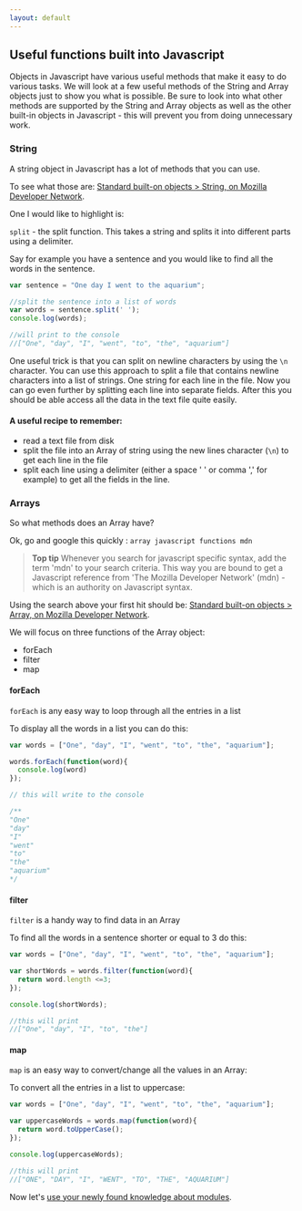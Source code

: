 ```yaml
---
layout: default
---
```


## Useful functions built into Javascript

Objects in Javascript have various useful methods that make it easy to do various tasks. We will look at a few useful methods of the String and Array objects just to show you what is possible. Be sure to look into what other methods are supported by the String and Array objects as well as the other built-in objects in Javascript - this will prevent you from doing unnecessary work.

### String

A string object in Javascript has a lot of methods that you can use.

To see what those are: [Standard built-on objects > String, on Mozilla Developer Network]( https://developer.mozilla.org/en-US/docs/Web/JavaScript/Reference/Global_Objects/String).

One I would like to highlight is:

`split` - the split function. This takes a string and splits it into different parts using a delimiter.

Say for example you have a sentence and you would like to find all the words in the sentence.

```javascript
var sentence = "One day I went to the aquarium";

//split the sentence into a list of words
var words = sentence.split(' ');
console.log(words);

//will print to the console
//["One", "day", "I", "went", "to", "the", "aquarium"]

```

One useful trick is that you can split on newline characters by using the `\n` character. You can use this approach to split a file that contains newline characters into a list of strings. One string for each line in the file. Now you can go even further by splitting each line into separate fields. After this you should be able access all the data in the text file quite easily.

#### A useful recipe to remember:

* read a text file from disk
* split the file into an Array of string using the new lines character (`\n`) to get each line in the file
* split each line using a delimiter (either a space ' ' or comma ',' for example) to get all the fields in the line.

### Arrays

So what methods does an Array have?

Ok, go and google this quickly : `array javascript functions mdn`

> **Top tip** Whenever you search for javascript specific syntax, add the term 'mdn' to your search criteria.
This way you are bound to get a Javascript reference from 'The Mozilla Developer Network' (mdn) - which is an authority on Javascript syntax.

Using the search above your first hit should be: [Standard built-on objects > Array, on Mozilla Developer Network](https://developer.mozilla.org/en-US/docs/Web/JavaScript/Reference/Global_Objects/Array).

We will focus on three functions of the Array object:

* forEach
* filter
* map

#### forEach

`forEach` is any easy way to loop through all the entries in a list

To display all the words in a list you can do this:

```javascript
var words = ["One", "day", "I", "went", "to", "the", "aquarium"];

words.forEach(function(word){
  console.log(word)
});

// this will write to the console

/**
"One"
"day"
"I"
"went"
"to"
"the"
"aquarium"
*/
```

#### filter

`filter` is a handy way to find data in an Array

To find all the words in a sentence shorter or equal to 3 do this:

```javascript
var words = ["One", "day", "I", "went", "to", "the", "aquarium"];

var shortWords = words.filter(function(word){
  return word.length <=3;
});

console.log(shortWords);

//this will print
//["One", "day", "I", "to", "the"]

```
#### map

`map` is an easy way to convert/change all the values in an Array:

To convert all the entries in a list to uppercase:

```javascript
var words = ["One", "day", "I", "went", "to", "the", "aquarium"];

var uppercaseWords = words.map(function(word){
  return word.toUpperCase();
});

console.log(uppercaseWords);

//this will print
//["ONE", "DAY", "I", "WENT", "TO", "THE", "AQUARIUM"]
```

Now let's [use your newly found knowledge about modules](lets-get-modular.md).
